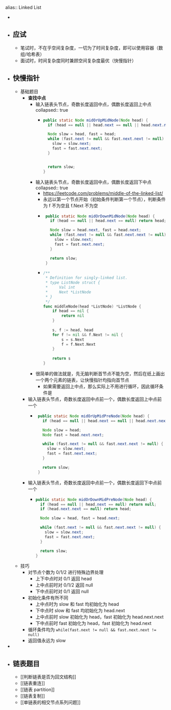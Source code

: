 alias:: Linked List

-
- ## 应试
	- 笔试时，不在乎空间复杂度，一切为了时间复杂度，即可以使用容器（数组/哈希表）
	- 面试时，时间复杂度同时兼顾空间复杂度最优（快慢指针）
- ## 快慢指针
	- 基础题目
		- **查找中点**
			- 输入链表头节点，奇数长度返回中点，偶数长度返回上中点
			  collapsed:: true
				- ```java
				  public static Node midOrUpMidNode(Node head) {
				    if (head == null || head.next == null || head.next.next == null) return head;
				  
				    Node slow = head, fast = head;
				    while (fast.next != null && fast.next.next != null) {
				      slow = slow.next;
				      fast = fast.next.next;
				    }
				  
				  
				    return slow;
				  }
				  ```
			- 输入链表头节点，奇数长度返回中点，偶数长度返回下中点
			  collapsed:: true
				- https://leetcode.com/problems/middle-of-the-linked-list/
				- 永远以第一个节点开始（初始条件判断第一个节点），判断条件为 f 不为空且 f.Next 不为空
				- ```java
				   public static Node midOrDownMidNode(Node head) {
				     if (head == null || head.next == null) return head;
				  
				     Node slow = head.next, fast = head.next;
				     while (fast.next != null && fast.next.next != null) {
				       slow = slow.next;
				       fast = fast.next.next;
				     }
				  
				     return slow;
				   }
				  ```
				- ```go
				  /**
				   * Definition for singly-linked list.
				   * type ListNode struct {
				   *     Val int
				   *     Next *ListNode
				   * }
				   */
				  func middleNode(head *ListNode) *ListNode {
				      if head == nil {
				          return nil
				      }
				      
				      s, f := head, head
				      for f != nil && f.Next != nil {
				          s = s.Next
				          f = f.Next.Next
				      }
				      
				      return s
				  }
				  ```
			- 很简单的做法就是，先无脑判断首节点不能为空，然后在纸上画出一个两个元素的链表，让快慢指针均指向首节点
				- 如果需要返回上中点，那么实际上不用进行循环，因此循环条件是
		- 输入链表头节点，奇数长度返回中点前一个，偶数长度返回上中点前一个
			- ```java
			   public static Node midOrUpMidPreNode(Node head) {
			     if (head == null || head.next == null || head.next.next == null) return null;
			  
			     Node slow = head;
			     Node fast = head.next.next;
			  
			     while (fast.next != null && fast.next.next != null) {
			       slow = slow.next;
			       fast = fast.next.next;
			     }
			  
			     return slow;
			   }
			  ```
		- 输入链表头节点，奇数长度返回中点前一个，偶数长度返回下中点前一个
			- ```java
			  public static Node midOrDownMidPreNode(Node head) {
			    if (head == null || head.next == null) return null;
			    if (head.next.next == null) return head;
			  
			    Node slow = head, fast = head.next;
			  
			    while (fast.next != null && fast.next.next != null) {
			      slow = slow.next;
			      fast = fast.next.next;
			    }
			  
			    return slow;
			  }
			  ```
	- 技巧
		- 对节点个数为 0/1/2 进行特殊边界处理
			- 上下中点时对 0/1 返回 head
			- 上中点前时对 0/1/2 返回 null
			- 下中点前时对  0/1 返回 null
		- 初始化条件有所不同
			- 上中点时为 slow 和 fast 均初始化为 head
			- 下中点时 slow 和 fast 均初始化为 head.next
			- 上中点前时 slow 初始化为 head，fast 初始化为 head.next.next
			- 下中点前时 fast 初始化为 head，fast 初始化为 head.next
		- 循环条件均为 `while(fast.next != null && fast.next.next != null)`
		- 返回值永远为 slow
-
- ## 链表题目
	- [[判断链表是否为回文结构]]
	- [[链表重连]]
	- [[链表 partition]]
	- [[链表复制]]
	- [[单链表的相交节点系列问题]]